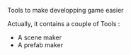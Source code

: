 Tools to make developping game easier

Actually, it contains a couple of Tools :
 - A scene maker
 - A prefab maker
